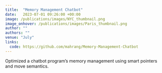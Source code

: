 ```yaml
---
title:  "Memory Management Chatbot"
date:   2023-07-01 09:26:00 +00:00
image: /publications/images/NYC_thumbnail.png
image_onhover: /publications/images/Paris_thumbnail.png
author: ""
authors: ""
venue: "July"
links:
  code: https://github.com/mahrang/Memory-Management-Chatbot
---
```

Optimized a chatbot program’s memory management using smart pointers and move semantics.
